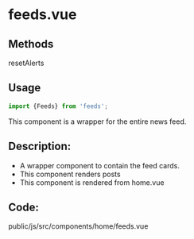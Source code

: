 # feeds.vue

## Methods
resetAlerts

## Usage
```javascript
import {Feeds} from 'feeds';
```

This component is a wrapper for the entire news feed.

## Description:
- A wrapper component to contain the feed cards.
- This component renders posts
- This component is rendered from home.vue

## Code:
public/js/src/components/home/feeds.vue


